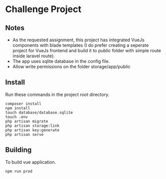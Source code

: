 # Challenge Project

## Notes

- As the requested assignment, this project has integrated VueJs components with blade templates (I do prefer creating a seperate project for VueJs frontend and build it to public folder with simple route inside laravel route).
- The app uses sqlite database in the config file.
- Allow write permissions on the folder storage/app/public

## Install

Run these commands in the project root directory.

```
composer install
npm install
touch database/database.sqlite
touch .env
php artisan migrate
php artisan storage:link
php artisan key:generate
php artisan serve
```


## Building

To build vue application.

```
npm run prod
```
